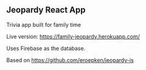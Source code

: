 ## Jeopardy React App

Trivia app built for family time

Live version: https://family-jeopardy.herokuapp.com/

Uses Firebase as the database.

Based on https://github.com/eroepken/jeopardy-js